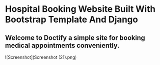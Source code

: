#  Hospital Booking Website Built With Bootstrap Template  And Django
## Welcome to Doctify a simple site  for booking medical appointments conveniently.
![Screenshot](Screenshot (21).png)
